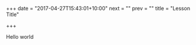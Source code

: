 +++
date = "2017-04-27T15:43:01+10:00"
next = ""
prev = ""
title = "Lesson Title"

+++

Hello world
